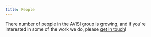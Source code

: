 ```yaml
---
title: People
---
```

There number of people in the AVISI group is growing, and if you're interested in some of the work we do, please [get in touch](/contact)!
